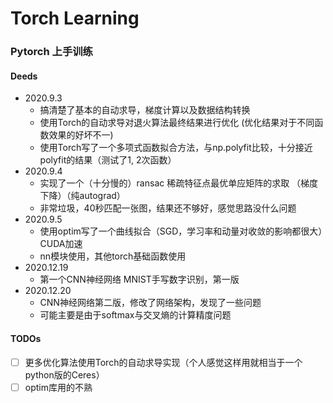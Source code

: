 # Torch Learning
### Pytorch 上手训练
#### Deeds
- 2020.9.3
  - 搞清楚了基本的自动求导，梯度计算以及数据结构转换
  - 使用Torch的自动求导对退火算法最终结果进行优化 (优化结果对于不同函数效果的好坏不一)
  - 使用Torch写了一个多项式函数拟合方法，与np.polyfit比较，十分接近polyfit的结果（测试了1, 2次函数）
- 2020.9.4
  - 实现了一个（十分慢的）ransac 稀疏特征点最优单应矩阵的求取 （梯度下降）（纯autograd）
  - 非常垃圾，40秒匹配一张图，结果还不够好，感觉思路没什么问题
- 2020.9.5
  - 使用optim写了一个曲线拟合（SGD，学习率和动量对收敛的影响都很大）CUDA加速
  - nn模块使用，其他torch基础函数使用
- 2020.12.19
  - 第一个CNN神经网络 MNIST手写数字识别，第一版
- 2020.12.20
  - CNN神经网络第二版，修改了网络架构，发现了一些问题
  - 可能主要是由于softmax与交叉熵的计算精度问题
#### TODOs
- [ ] 更多优化算法使用Torch的自动求导实现（个人感觉这样用就相当于一个python版的Ceres）
- [ ] optim库用的不熟